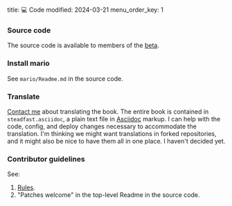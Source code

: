 title: 💻 Code
modified: 2024-03-21
menu_order_key: 1

### Source code

The source code is available to members of the [beta]({filename}/news/beta.md).

### Install mario

See `mario/Readme.md` in the source code.

### Translate

[Contact me]({filename}/pages/contact.md) about translating the book.
The entire book is contained in `steadfast.asciidoc`, a plain text file in [Asciidoc](https://en.wikipedia.org/wiki/AsciiDoc) markup.
I can help with the code, config, and deploy changes necessary to accommodate the translation.
I'm thinking we might want translations in forked repositories, and it might also be nice to have them all in one place.
I haven't decided yet.

### Contributor guidelines

See:

1. [Rules]({filename}/pages/rules.md).
1. "Patches welcome" in the top-level Readme in the source code.
